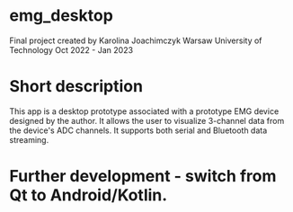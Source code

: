 # emg_desktop
 Final project created by Karolina Joachimczyk
 Warsaw University of Technology
 Oct 2022 - Jan 2023
# Short description
 This app is a desktop prototype associated with a prototype EMG device designed by the author.
 It allows the user to visualize 3-channel data from the device's ADC channels.
 It supports both serial and Bluetooth data streaming.
# Further development - switch from Qt to Android/Kotlin.

